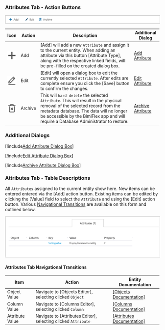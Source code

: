 ### Attributes Tab - Action Buttons  

<img 
    src="images/bimlflex-app-tab-attributes-actions.png" 
    class="border-image" 
    style="border: 1px solid #CCC;" 
    title="Attributes Tab - Action Buttons" 
/>

|Icon|Action|Description|Additional Dialog|
|-|-|-|-|
|<div class="icon-col m-5" style="width:30px; height:30px;background:#EEE;"><img src="images/svg-icons/add.svg" /></div>|<span class="nowrap-col m-5">Add</span>|[Add] will add a new `Attribute` and assign it to the current entity.  When adding an attribute via this button [Attribute Type], along with the respective linked fields, will be pre-filled on the created dialog box.|[Add Attribute](#Add-Attribute-Dialog-Box)|
|<div class="icon-col m-5" style="width:30px; height:30px;background:#EEE;"><img src="images/svg-icons/edit.svg" /></div>|<span class="nowrap-col m-5">Edit</span>|[Edit] will open a dialog box to edit the currently selected `Attribute`.  After edits are complete ensure you click the [Save] button to confirm the changes.|[Edit Attribute](#Edit-Attribute-Dialog-Box)|
|<div class="icon-col m-5" style="width:30px; height:30px;background:#EEE;"><img src="images/svg-icons/archive-delete.svg" /></div>|<span class="nowrap-col m-5">Archive</span>|This will `hard delete` the selected `Attribute`.  This will result in the physical removal of the selected record from the metadata database.  The data will no longer be accessible by the BimlFlex app and will require a Database Administrator to restore.|[Archive Attribute](#Archive-Attribute-Dialog-Box)|

### Additional Dialogs  

[!include[Add Attribute Dialog Box](_dialog-add-attribute.md)]  

[!include[Edit Attribute Dialog Box](_dialog-edit-attribute.md)]  

[!include[Archive Attribute Dialog Box](_dialog-archive-attribute-list.md)]  

### Attributes Tab - Table Descriptions  

All `Attributes` assigned to the current entity show here.  New items can be entered entered via the [Add] action button.  Existing items can be edited by clicking the [Value] field to select the `Attribute` and using the [Edit] action button.  Various [Navigational Transitions](#Attributes-Tab-Navigational-Transitions) are available on this form and outlined below.  

<img 
    src="images/bimlflex-app-tab-attributes-table.png" 
    class="border-image" 
    style="border: 1px solid #CCC;" 
    title="Attributes Tab - Table Descriptions" 
/>

#### Attributes Tab Navigational Transitions  

|Item|Action|Entity Documentation|
|-|-|-|
|Object Value|Navigate to [Objects Editor], selecting clicked `Object`|[[Objects Documentation]](objects.md)
|Column Value|Navigate to [Columns Editor], selecting clicked `Column`|[[Columns Documentation]](columns.md)
|Attribute Value|Navigate to [Attributes Editor], selecting clicked `Attribute`|[[Attributes Documentation]](attributes.md)